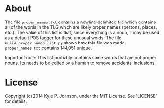 # About
The file `proper_names.txt` contains a newline-delimited file which contains all of the words in the TLG which are likely proper names (persons, places, etc.). The value of this list is that, since everything is a noun, it may be used as a default POS tagger for these unusual words. The file `build_proper_names_list.py` shows how this file was made. `proper_names.txt` contains 144,051 unique.

Important note: This list probably contains some words that are not proper nouns. Its needs to be edited by a human to remove accidental inclusions.


# License
Copyright (c) 2014 Kyle P. Johnson, under the MIT License. See 'LICENSE' for details.
